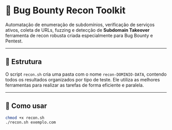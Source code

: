 # 🔎 Bug Bounty Recon Toolkit

Automatação de enumeração de subdomínios, verificação de serviços ativos, coleta de URLs, fuzzing e detecção de **Subdomain Takeover** ferramenta de recon robusta criada especialmente para Bug Bounty e Pentest.

---

## 📂 Estrutura

O script `recon.sh` cria uma pasta com o nome `recon-DOMINIO-DATA`, contendo todos os resultados organizados por tipo de teste. Ele utiliza as melhores ferramentas para realizar as tarefas de forma eficiente e paralela.

---

## 🚀 Como usar

```bash
chmod +x recon.sh
./recon.sh exemplo.com
